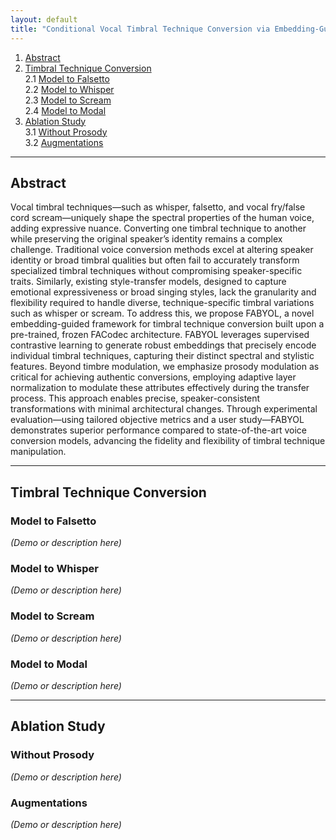 ```yaml
---
layout: default
title: "Conditional Vocal Timbral Technique Conversion via Embedding-Guided Attribute Modulation"
---
```


<!-- Link to custom CSS to hide GitHub button and footer -->
<link rel="stylesheet" href="/assets/css/style.css">

1. [Abstract](#abstract)  
2. [Timbral Technique Conversion](#timbral-technique-conversion)  
   2.1 [Model to Falsetto](#model-to-falsetto)  
   2.2 [Model to Whisper](#model-to-whisper)  
   2.3 [Model to Scream](#model-to-scream)  
   2.4 [Model to Modal](#model-to-modal)  
3. [Ablation Study](#ablation-study)  
   3.1 [Without Prosody](#without-prosody)  
   3.2 [Augmentations](#augmentations)  

---

## Abstract

Vocal timbral techniques—such as whisper, falsetto, and vocal fry/false cord scream—uniquely shape the spectral properties of the human voice, adding expressive nuance. Converting one timbral technique to another while preserving the original speaker’s identity remains a complex challenge. Traditional voice conversion methods excel at altering speaker identity or broad timbral qualities but often fail to accurately transform specialized timbral techniques without compromising speaker-specific traits. Similarly, existing style-transfer models, designed to capture emotional expressiveness or broad singing styles, lack the granularity and flexibility required to handle diverse, technique-specific timbral variations such as whisper or scream. To address this, we propose FABYOL, a novel embedding-guided framework for timbral technique conversion built upon a pre-trained, frozen FACodec architecture. FABYOL leverages supervised contrastive learning to generate robust embeddings that precisely encode individual timbral techniques, capturing their distinct spectral and stylistic features. Beyond timbre modulation, we emphasize prosody modulation as critical for achieving authentic conversions, employing adaptive layer normalization to modulate these attributes effectively during the transfer process. This approach enables precise, speaker-consistent transformations with minimal architectural changes. Through experimental evaluation—using tailored objective metrics and a user study—FABYOL demonstrates superior performance compared to state-of-the-art voice conversion models, advancing the fidelity and flexibility of timbral technique manipulation.


---

## Timbral Technique Conversion

### Model to Falsetto

*(Demo or description here)*

### Model to Whisper

*(Demo or description here)*

### Model to Scream

*(Demo or description here)*

### Model to Modal

*(Demo or description here)*

---

## Ablation Study

### Without Prosody

*(Demo or description here)*

### Augmentations

*(Demo or description here)*
